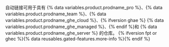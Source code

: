 自动链接可用于具有 {% data variables.product.prodname_pro %}、{% data variables.product.prodname_team %}、{% data variables.product.prodname_ghe_cloud %}、{% ifversion ghae %} {% data variables.product.prodname_ghe_managed %}、{% endif %}和 {% data variables.product.prodname_ghe_server %} 的仓库。 {% ifversion fpt or ghec %}{% data reusables.gated-features.more-info %}{% endif %}
